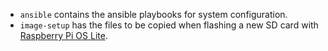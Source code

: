 - `ansible` contains the ansible playbooks for system configuration.
- `image-setup` has the files to be copied when flashing a new SD card with [Raspberry Pi OS Lite](https://www.raspberrypi.com/software/operating-systems/#raspberry-pi-os-64-bit).
